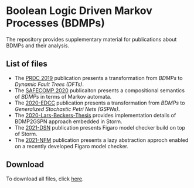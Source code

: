 # Boolean Logic Driven Markov Processes (BDMPs)

The repository provides supplementary material for publications about BDMPs and their analysis.

## List of files
- The [PRDC 2019](2019-PRDC) publication presents a transformation from *BDMPs* to *Dynamic Fault Trees (DFTs)*.
- The [SAFECOMP 2020](2020-SAFECOMP) publicaiton presents a compositional semantics of *BDMPs* in terms of Markov automata.
- The [2020-EDCC](2020-EDCC) publication presents a transformation from *BDMPs* to *Generalized Stochastic Petri Nets (GSPNs)*.
- The [2020-Lars-Beckers-Thesis](2020-Lars-Beckers-Masters-Thesis) provides implementation details of BDMP2GSPN approach embedded in Storm. 
- The [2021-DSN](2021-DSN) publication presents Figaro model checker build on top of Storm.
- The [2021-NFM](2021-NFM) publication presents a lazy abstraction approch enabled on a recently developed Figaro model checker.

## Download
To download all files, click [here](https://github.com/moves-rwth/dft-bdmp/archive/master.zip).
